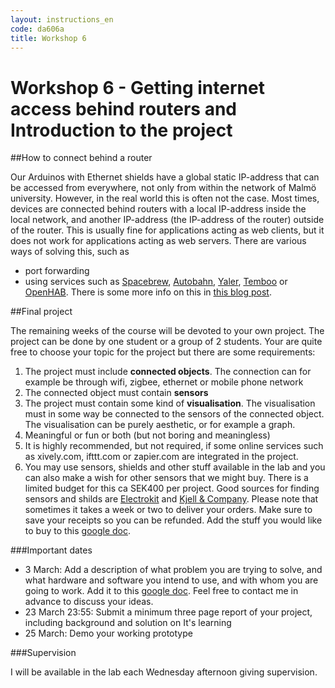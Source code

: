 ```yaml
---
layout: instructions_en
code: da606a
title: Workshop 6
---
```


# Workshop 6 - Getting internet access behind routers and Introduction to the project

##How to connect behind a router

Our Arduinos with Ethernet shields have a global static IP-address that can be accessed from everywhere, not only from within the network of Malmö university. However, in the real world this is often not the case. Most times, devices are connected behind routers with a local IP-address inside the local network, and another IP-address (the IP-address of the router) outside of the router. This is usually fine for applications acting as web clients, but it does not work for applications acting as web servers. There are various ways of solving this, such as

- port forwarding
- using services such as [Spacebrew](http://docs.spacebrew.cc), [Autobahn](http://autobahn.ws), [Yaler](https://yaler.net), [Temboo](https://temboo.com) or [OpenHAB](http://www.openhab.org). There is some more info on this in [this blog post](http://asynkronix.se/internet-of-things-with-arduino-yun-and-yaler/).

##Final project 

The remaining weeks of the course will be devoted to your own project. The project can be done by one student or a group of 2 students. Your are quite free to choose your topic for the project but there are some requirements:1. The project must include **connected objects**. The connection can for example be through wifi, zigbee, ethernet or mobile phone network2. The connected object must contain **sensors**3. The project must contain some kind of **visualisation**. The visualisation must in some way be connected to the sensors of the connected object. The visualisation can be purely aesthetic, or for example a graph.  4. Meaningful or fun or both (but not boring and meaningless)5. It is highly recommended, but not required, if some online services such as xively.com, ifttt.com or zapier.com are integrated in the project. 6. You may use sensors, shields and other stuff available in the lab and you can also make a wish for other sensors that we might buy. There is a limited budget for this ca SEK400 per project. Good sources for finding sensors and shilds are [Electrokit](http://www.electrokit.com) and [Kjell & Company](http://kjell.com). Please note that sometimes it takes a week or two to deliver your orders. Make sure to save your receipts so you can be refunded. Add the stuff you would like to buy to this [google doc](https://docs.google.com/document/d/1-5WYF-eJ51sjIHxpTlw2iusw0XwMd58_gIJpGP4a6k0/edit?usp=sharing).###Important dates
- 3 March: Add a description of what problem you are trying to solve, and what hardware and software you intend to use, and with whom you are going to work. Add it to this [google doc](https://docs.google.com/document/d/1-5WYF-eJ51sjIHxpTlw2iusw0XwMd58_gIJpGP4a6k0/edit?usp=sharing). Feel free to contact me in advance to discuss your ideas. - 23 March 23:55: Submit a minimum three page report of your project, including background and solution on It's learning- 25 March: Demo your working prototype###SupervisionI will be available in the  lab each Wednesday afternoon giving supervision. 

